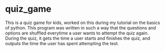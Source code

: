 # quiz_game
This is a quiz game for kids, worked on this during my tutorial on the basics of python.
This program was written in such a way that the questions and options are shuffled everytime a user wants to attempt the quiz again. During the quiz, it gets the time a user starts and finishes the quiz, and outputs the time the user has spent attempting the test.
